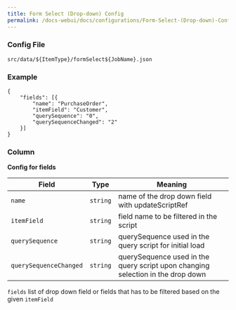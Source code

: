 ```yaml
---
title: Form Select (Drop-down) Config
permalink: /docs-webui/docs/configurations/Form-Select-(Drop-down)-Config/
---
```


### Config File
`src/data/${ItemType}/formSelect${JobName}.json`

### Example
```
{
    "fields": [{
        "name": "PurchaseOrder",
        "itemField": "Customer",
        "querySequence": "0",
        "querySequenceChanged": "2"
    }]
}

```
### Column
**Config for fields**

| Field | Type | Meaning |
| ------------- | ------------- | ------------- |
| `name` | `string` | name of the drop down field with updateScriptRef |
| `itemField` | `string` | field name to be filtered in the script |
| `querySequence` | `string` | querySequence used in the query script for initial load |
| `querySequenceChanged` | `string` | querySequence used in the query script upon changing selection in the drop down |

`fields` list of drop down field or fields that has to be filtered based on the given `itemField`